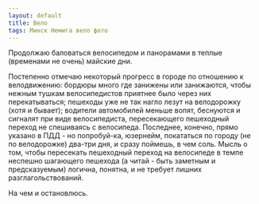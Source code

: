 ```yaml
---
layout: default
title: Вело
tags: Минск Немига вело фото
---
```

Продолжаю баловаться велосипедом и панорамами в теплые (временами не очень) майские дни.

Постепенно отмечаю некоторый прогресс в городе по отношению к велодвижению: бордюры много где занижены или занижаются, чтобы нежным тушкам велосипедистов приятнее было через них перекатываться; пешеходы уже не так нагло лезут на велодорожку (хотя и бывает); водители автомобилей меньше вопят, беснуются и сигналят при виде велосипедиста, пересекающего пешеходный переход не спешиваясь с велосипеда. Последнее, конечно, прямо указано в ПДД - но попробуй-ка, юзернейм, покататься по городу (не по велодорожке) два-три дня, и сразу поймешь, в чем соль. Мысль о том, чтобы пересекать пешеходный переход на велосипеде в темпе неспешно шагающего пешехода (а читай - быть заметным и предсказуемым) логична, понятна, и не требует лишних разглагольствований.

На чем и остановлюсь.
